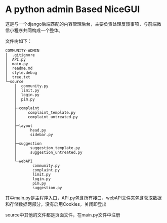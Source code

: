 # A python admin Based NiceGUI

这是与一个django后端匹配的内容管理后台，主要负责处理反馈事项，与前端微信小程序共同构成一个整体。

文件树如下：

```
COMMUNITY-ADMIN
│  .gitignore
│  API.py
│  main.py
│  readme.md
│  style.debug
│  tree.txt
└─source
    │  community.py
    │  limit.py
    │  login.py
    │  pim.py
    │  
    ├─complaint
    │     complaint_template.py
    │     complaint_untreated.py
    │       
    ├─layout
    │      head.py
    │      sidebar.py
    │      
    ├─suggestion
    │      suggestion_template.py
    │      suggestion_untreated.py
    │      
    └─webAPI
            community.py
            complaint.py
            limit.py
            login.py
            pim.py
            suggestion.py
```

其中main.py是主程序入口，API.py包含所有接口，webAPI文件夹包含获取数据和存储数据两部分，没有启用Cookies，关闭即登出

source中其他的文件都是页面文件，在main.py文件中注册